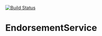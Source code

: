 [![Build Status](https://travis-ci.org/MaritimeConnectivityPlatform/EndorsementService.svg?branch=master)](https://travis-ci.org/MaritimeConnectivityPlatform/EndorsementService)

# EndorsementService
